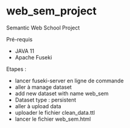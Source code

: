 # web_sem_project
Semantic Web School Project

Pré-requis
- JAVA 11
- Apache Fuseki

Etapes :
- lancer fuseki-server en ligne de commande
- aller à manage dataset
- add new dataset with name web_sem
- Dataset type : persistent
- aller à upload data
- uploader le fichier clean_data.ttl
- lancer le fichier web_sem.html
